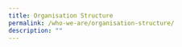 ```yaml
---
title: Organisation Structure
permalink: /who-we-are/organisation-structure/
description: ""
---
```

